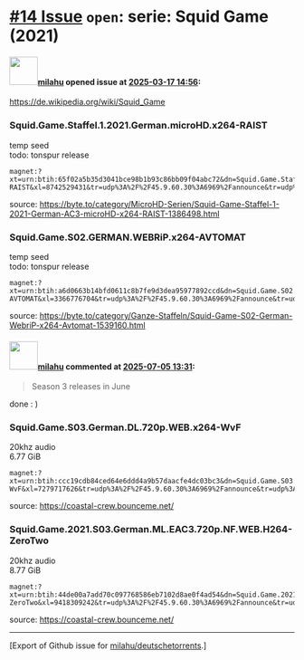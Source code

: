 # [\#14 Issue](https://github.com/milahu/deutschetorrents/issues/14) `open`: serie: Squid Game (2021)

#### <img src="https://avatars.githubusercontent.com/u/12958815?v=4" width="50">[milahu](https://github.com/milahu) opened issue at [2025-03-17 14:56](https://github.com/milahu/deutschetorrents/issues/14):

<https://de.wikipedia.org/wiki/Squid_Game>

### Squid.Game.Staffel.1.2021.German.microHD.x264-RAIST

temp seed  
todo: tonspur release

    magnet:?xt=urn:btih:65f02a5b35d3041bce98b1b93c86bb09f04abc72&dn=Squid.Game.Staffel.1.2021.German.microHD.x264-RAIST&xl=8742529431&tr=udp%3A%2F%2F45.9.60.30%3A6969%2Fannounce&tr=udp%3A%2F%2F142.132.183.104%3A6969%2Fannounce&tr=udp%3A%2F%2F185.216.179.62%3A25%2Fannounce&tr=udp%3A%2F%2F93.158.213.92%3A1337%2Fannounce&tr=udp%3A%2F%2F5.255.124.190%3A6969%2Fannounce&piece_size=8388608

source:
<https://byte.to/category/MicroHD-Serien/Squid-Game-Staffel-1-2021-German-AC3-microHD-x264-RAIST-1386498.html>

### Squid.Game.S02.GERMAN.WEBRiP.x264-AVTOMAT

temp seed  
todo: tonspur release

    magnet:?xt=urn:btih:a6d0663b14bfd0611c8b7fe9d3dea95977892ccd&dn=Squid.Game.S02.GERMAN.WEBRiP.x264-AVTOMAT&xl=3366776704&tr=udp%3A%2F%2F45.9.60.30%3A6969%2Fannounce&tr=udp%3A%2F%2F142.132.183.104%3A6969%2Fannounce&tr=udp%3A%2F%2F185.216.179.62%3A25%2Fannounce&tr=udp%3A%2F%2F93.158.213.92%3A1337%2Fannounce&tr=udp%3A%2F%2F5.255.124.190%3A6969%2Fannounce&piece_size=4194304

source:
<https://byte.to/category/Ganze-Staffeln/Squid-Game-S02-German-WebriP-x264-Avtomat-1539160.html>

#### <img src="https://avatars.githubusercontent.com/u/12958815?v=4" width="50">[milahu](https://github.com/milahu) commented at [2025-07-05 13:31](https://github.com/milahu/deutschetorrents/issues/14#issuecomment-3038944924):

> Season 3 releases in June

done : )

### Squid.Game.S03.German.DL.720p.WEB.x264-WvF

20khz audio  
6.77 GiB

    magnet:?xt=urn:btih:ccc19cdb84ced64e6ddd4a9b57daacfe4dc03bc3&dn=Squid.Game.S03.German.DL.720p.WEB.x264-WvF&xl=7279717626&tr=udp%3A%2F%2F45.9.60.30%3A6969%2Fannounce&tr=udp%3A%2F%2F185.216.179.62%3A25%2Fannounce&tr=udp%3A%2F%2F93.158.213.92%3A1337%2Fannounce&tr=udp%3A%2F%2F107.189.2.131%3A1337%2Fannounce&tr=udp%3A%2F%2F23.168.232.9%3A1337%2Fannounce&tr=udp%3A%2F%2F185.243.218.213%3A80%2Fannounce&tr=udp%3A%2F%2F91.216.110.53%3A451%2Fannounce&tr=udp%3A%2F%2F83.31.208.224%3A6969%2Fannounce&tr=udp%3A%2F%2F51.222.82.36%3A6969%2Fannounce&tr=udp%3A%2F%2F156.234.201.18%3A80%2Fannounce&tr=udp%3A%2F%2F77.91.85.95%3A6969%2Fannounce&tr=udp%3A%2F%2F45.154.96.35%3A6969%2Fannounce&tr=udp%3A%2F%2F209.141.59.25%3A6969%2Fannounce&tr=udp%3A%2F%2F108.53.194.223%3A6969%2Fannounce&tr=udp%3A%2F%2F211.75.205.189%3A6969%2Fannounce&tr=udp%3A%2F%2F138.124.183.78%3A6969%2Fannounce&tr=udp%3A%2F%2F111.90.151.241%3A6969%2Fannounce&tr=udp%3A%2F%2F177.27.223.184%3A6969%2Fannounce&tr=udp%3A%2F%2F83.102.180.21%3A80%2Fannounce&tr=udp%3A%2F%2F37.235.176.37%3A2710%2Fannounce&tr=udp%3A%2F%2F193.177.162.187%3A6969%2Fannounce&tr=udp%3A%2F%2F185.230.4.150%3A1337%2Fannounce&tr=udp%3A%2F%2F176.123.1.180%3A6969%2Fannounce

source: <https://coastal-crew.bounceme.net/>

### Squid.Game.2021.S03.German.ML.EAC3.720p.NF.WEB.H264-ZeroTwo

20khz audio  
8.77 GiB

    magnet:?xt=urn:btih:44de00a7add70c097768586eb7102d8ae0f4ad54&dn=Squid.Game.2021.S03.German.ML.EAC3.720p.NF.WEB.H264-ZeroTwo&xl=9418309242&tr=udp%3A%2F%2F45.9.60.30%3A6969%2Fannounce&tr=udp%3A%2F%2F185.216.179.62%3A25%2Fannounce&tr=udp%3A%2F%2F93.158.213.92%3A1337%2Fannounce&tr=udp%3A%2F%2F107.189.2.131%3A1337%2Fannounce&tr=udp%3A%2F%2F23.168.232.9%3A1337%2Fannounce&tr=udp%3A%2F%2F185.243.218.213%3A80%2Fannounce&tr=udp%3A%2F%2F91.216.110.53%3A451%2Fannounce&tr=udp%3A%2F%2F83.31.208.224%3A6969%2Fannounce&tr=udp%3A%2F%2F51.222.82.36%3A6969%2Fannounce&tr=udp%3A%2F%2F156.234.201.18%3A80%2Fannounce&tr=udp%3A%2F%2F77.91.85.95%3A6969%2Fannounce&tr=udp%3A%2F%2F45.154.96.35%3A6969%2Fannounce&tr=udp%3A%2F%2F209.141.59.25%3A6969%2Fannounce&tr=udp%3A%2F%2F108.53.194.223%3A6969%2Fannounce&tr=udp%3A%2F%2F211.75.205.189%3A6969%2Fannounce&tr=udp%3A%2F%2F138.124.183.78%3A6969%2Fannounce&tr=udp%3A%2F%2F111.90.151.241%3A6969%2Fannounce&tr=udp%3A%2F%2F177.27.223.184%3A6969%2Fannounce&tr=udp%3A%2F%2F83.102.180.21%3A80%2Fannounce&tr=udp%3A%2F%2F37.235.176.37%3A2710%2Fannounce&tr=udp%3A%2F%2F193.177.162.187%3A6969%2Fannounce&tr=udp%3A%2F%2F185.230.4.150%3A1337%2Fannounce&tr=udp%3A%2F%2F176.123.1.180%3A6969%2Fannounce

source: <https://coastal-crew.bounceme.net/>

------------------------------------------------------------------------

\[Export of Github issue for
[milahu/deutschetorrents](https://github.com/milahu/deutschetorrents).\]
